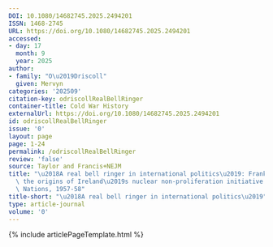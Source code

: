 ```yaml
---
DOI: 10.1080/14682745.2025.2494201
ISSN: 1468-2745
URL: https://doi.org/10.1080/14682745.2025.2494201
accessed:
- day: 17
  month: 9
  year: 2025
author:
- family: "O\u2019Driscoll"
  given: Mervyn
categories: '202509'
citation-key: odriscollRealBellRinger
container-title: Cold War History
externalUrl: https://doi.org/10.1080/14682745.2025.2494201
id: odriscollRealBellRinger
issue: '0'
layout: page
page: 1-24
permalink: /odriscollRealBellRinger
review: 'false'
source: Taylor and Francis+NEJM
title: "\u2018A real bell ringer in international politics\u2019: Frank Aiken and\
  \ the origins of Ireland\u2019s nuclear non-proliferation initiative at the United\
  \ Nations, 1957-58"
title-short: "\u2018A real bell ringer in international politics\u2019"
type: article-journal
volume: '0'
---
```

{% include articlePageTemplate.html %}